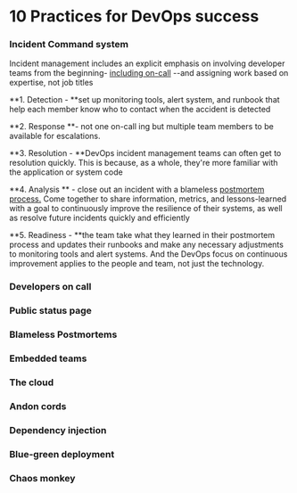 # 10 Practices for DevOps success

### Incident Command system

Incident management includes an explicit emphasis on involving developer teams from the beginning- [including on-call](10-practices-for-devops-success.md#developers-on-call) --and assigning work based on expertise, not job titles

**1. Detection  - **set up monitoring tools, alert system, and runbook that help each member know who to contact when the accident is detected

**2. Response **- not one on-call ing but multiple team members to be available for escalations.

**3. Resolution - **DevOps incident management teams can often get to resolution quickly. This is because, as a whole, they're more familiar with the application or system code

**4. Analysis  ** - close out an incident with a blameless [postmortem process.](10-practices-for-devops-success.md#blameless-postmortems) Come together to share information, metrics, and lessons-learned with a goal to continuously improve the resilience of their systems, as well as resolve future incidents quickly and efficiently

**5. Readiness - **the team take what they learned in their postmortem process and updates their runbooks and make any necessary adjustments to monitoring tools and alert systems. And the DevOps focus on continuous improvement applies to the people and team, not just the technology.

### Developers on call

### Public status page

### Blameless Postmortems&#x20;

### Embedded teams

### The cloud

### Andon cords

### Dependency injection

### Blue-green deployment

### Chaos monkey
